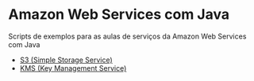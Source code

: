 # Amazon Web Services com Java

Scripts de exemplos para as aulas de serviços da Amazon Web Services com Java

- [S3 (Simple Storage Service)](./s3)
- [KMS (Key Management Service)](./kms)
